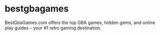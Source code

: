 # bestgbagames
BestGbaGames.com offers the top GBA games, hidden gems, and online play guides – your #1 retro gaming destination.
